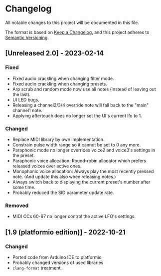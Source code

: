 # Changelog

All notable changes to this project will be documented in this file.

The format is based on [Keep a Changelog](https://keepachangelog.com/en/1.0.0/),
and this project adheres to [Semantic Versioning](https://semver.org/spec/v2.0.0.html).

## [Unreleased 2.0] - 2023-02-14

### Fixed

- Fixed audio crackling when changing filter mode.
- Fixed audio crackling when changing presets.
- Arp scrub and random mode now use all notes (instead of leaving out the last).
- UI LED bugs.
- Releasing a channel2/3/4 override note will fall back to the "main" channel1 note.
- Applying aftertouch does no longer set the UI's current lfo to 1.

### Changed

- Replace MIDI library by own implementation.
- Constrain pulse width range so it cannot be set to 0 any more.
- Paraphonic mode no longer overrides voice2 and voice3's settings in the preset.
- Paraphonic voice allocation: Round-robin allocator which prefers released voices
  over active ones.
- Monophonic voice allocation: Always play the most recently pressed note. (And
  update this also when releasing notes.)
- Always switch back to displaying the current preset's number after some time.
- Probably reduced the SID parameter update rate.

### Removed

- MIDI CCs 60-67 no longer control the active LFO's settings.

## [1.9 (platformio edition)] - 2022-10-21

### Changed

- Ported code from Arduino IDE to platformio
- Probably changed versions of used libraries
- `clang-format` treatment.
